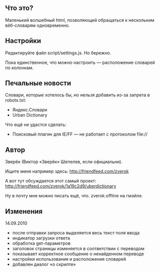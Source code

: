 Что это?
--------

Маленький волшебный html, позволяющий обращаться к нескольким вёб-словарям одновременно.

Настройки
---------

Редактируйте файл script/settings.js. Но бережно.

Пока единственное, что можно настроить — расположение словарей по колонкам.

Печальные новости
-----------------

Словари, которые хотелось бы, но нельзя добавить из-за запрета в robots.txt:

  - Яндекс.Словари
  - Urban Dictionary

Что ещё не удастся сделать:

  - Поисковый плагин для IE/FF — не работает с протоколом file://

Автор
-----

Зверёк (Виктор «Зверёк» Шепелев, если официальни).

Ищите меня например здесь: http://friendfeed.com/zverok

А вот тут обсуждается этот самый проект: http://friendfeed.com/zverok/1a19c2d9/uberdictionary

Ну в почту мне можно писать ещё, что. zverok.offline на гмэйле.

Изменения
---------

14.09.2010

  - после отправки запроса выделяется весь текст поля ввода
  - индикатор загрузки ответа
  - обработка get-параметров
  - заголовок страницы изменяется в соответствии с переводом
  - показывает корректное сообщение о ненайденном переводе
  - настройки использования и расположения словарей
  - добавлен диалог «о скрипте»
